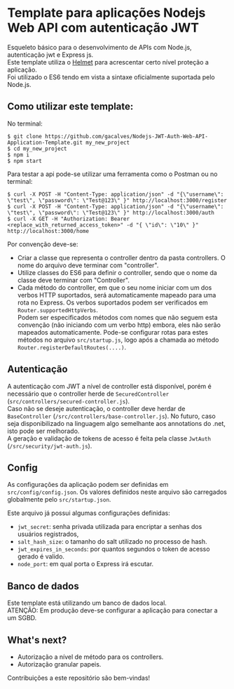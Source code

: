 # Template para aplicações Nodejs Web API com autenticação JWT
Esqueleto básico para o desenvolvimento de APIs com Node.js, autenticação jwt e Express js.  
Este template utiliza o [Helmet](https://github.com/helmetjs/helmet) para acrescentar certo nível proteção a aplicação.  
Foi utilizado o ES6 tendo em vista a sintaxe oficialmente suportada pelo Node.js.

## Como utilizar este template:
No terminal:  
```
$ git clone https://github.com/gacalves/Nodejs-JWT-Auth-Web-API-Application-Template.git my_new_project
$ cd my_new_project
$ npm i
$ npm start
```
Para testar a api pode-se utilizar uma ferramenta como o Postman ou no terminal:
```
$ curl -X POST -H "Content-Type: application/json" -d "{\"username\": \"test\", \"password\": \"Test@123\" }" http://localhost:3000/register
$ curl -X POST -H "Content-Type: application/json" -d "{\"username\": \"test\", \"password\": \"Test@123\" }" http://localhost:3000/auth
$ curl -X GET -H "Authorization: Bearer <replace_with_returned_access_token>" -d "{ \"id\": \"10\" }" http://localhost:3000/home
```

Por convenção deve-se:
* Criar a classe que representa o controller dentro da pasta controllers. O nome do arquivo deve terminar com "controller".
* Utilize classes do ES6 para definir o controller, sendo que o nome da classe deve terminar com "Controller".
* Cada método do controller, em que o seu nome iniciar com um dos verbos HTTP suportados, será automaticamente mapeado para uma rota no Express. Os verbos suportados podem ser verificados em `Router.supportedHttpVerbs`.  
Podem ser especificados métodos com nomes que não seguem esta convenção (não iniciando com um verbo http) embora, eles não serão mapeados automaticamente. Pode-se configurar rotas para estes métodos no arquivo `src/startup.js`, logo após a chamada ao método `Router.registerDefaultRoutes(....)`.

## Autenticação
A autenticação com JWT a nível de controller está disponível, porém é necessário que o controller herde de `SecuredController` (`src/controllers/secured-controller.js`).  
Caso não se deseje autenticação, o controller deve herdar de `BaseController` (`/src/controllers/base-controller.js`). No futuro, caso seja disponibilizado na linguagem algo semelhante aos annotations do .net, isto pode ser melhorado.  
A geração e validação de tokens de acesso é feita pela classe `JwtAuth` (`/src/security/jwt-auth.js`).

## Config
As configurações da aplicação podem ser definidas em `src/config/config.json`. Os valores definidos neste arquivo são carregados globalmente pelo `src/startup.json`.

Este arquivo já possui algumas configurações definidas:
* `jwt_secret`: senha privada utilizada para encriptar a senhas dos usuários registrados,
* `salt_hash_size`: o tamanho do salt utilizado no processo de hash.
* `jwt_expires_in_seconds`: por quantos segundos o token de acesso gerado é valido.
* `node_port`: em qual porta o Express irá escutar.

## Banco de dados
Este template está utilizando um banco de dados local.  
ATENÇÃO: Em produção deve-se configurar a aplicação para conectar a um SGBD.

## What's next?
* Autorização a nível de método para os controllers.
* Autorização granular papeis.

Contribuições a este repositório são bem-vindas!
